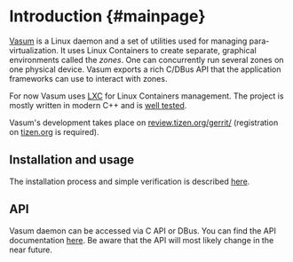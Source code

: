 Introduction {#mainpage}
============

[Vasum](https://wiki.tizen.org/wiki/Security:Vasum) is a Linux daemon and a set of utilities used for managing para-virtualization. It uses Linux Containers to create separate, graphical environments called the *zones*. One can concurrently run several zones on one physical device. Vasum exports a rich C/DBus API that the application frameworks can use to interact with zones.


For now Vasum uses [LXC](https://linuxcontainers.org/lxc/introduction/) for Linux Containers management. The project is mostly written in modern C++ and is [well tested](https://wiki.tizen.org/wiki/Weekly_test_results_for_Tizen_3.X_security_framework).

Vasum's development takes place on [review.tizen.org/gerrit/](http://review.tizen.org/gerrit/) (registration on [tizen.org](http://tizen.org) is required).

## Installation and usage

The installation process and simple verification is described [here](https://wiki.tizen.org/wiki/Security:Vasum:Usage "Vasum on Tizen").

## API

Vasum daemon can be accessed via C API or DBus. You can find the API documentation [here](https://wiki.tizen.org/wiki/Security:Vasum:API). Be aware that the API will most likely change in the near future.
